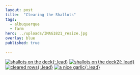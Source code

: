 ```yaml
---
layout: post
title:  "Clearing the Shallots"
tags:
  - albuquerque
  - farm
hero: ../uploads/IMAG1821_resize.jpg
overlay: blue
published: true

---
```


[![shallots on the deck](../uploads/IMAG1821_resize.jpg){:.lead}](../uploads/IMAG1821.jpg)
[![shallots on the deck2](../uploads/IMAG1820_resize.jpg){:.lead}](../uploads/IMAG1820.jpg)
[![cleared rows](../uploads/IMAG1824_resize.jpg){:.lead}](../uploads/IMAG1824.jpg)
[![a nice garlic](../uploads/IMAG1822_resize.jpg){:.lead}](../uploads/IMAG1822.jpg)
